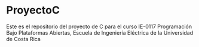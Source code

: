# ProyectoC
Este es el repositorio del proyecto de C para el curso IE-0117 Programación Bajo Plataformas Abiertas, Escuela de Ingeniería Eléctrica de la Universidad de Costa Rica
